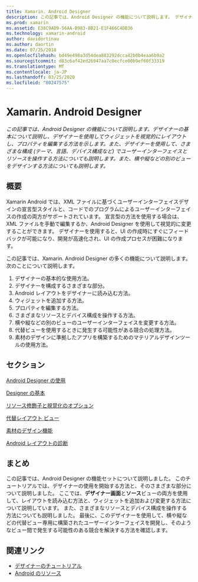 ```yaml
---
title: Xamarin. Android Designer
description: この記事では、Android Designer の機能について説明します。 デザイナーの基本について説明し、デザイナーを使用してウィジェットを視覚的にレイアウトし、プロパティを編集する方法を示します。 また、デザイナーを使用して、さまざまな構成 (テーマ、言語、デバイス構成など) でユーザーインターフェイスとリソースを操作する方法についても説明します。また、横や縦などの別のビューをデザインする方法についても説明します。
ms.prod: xamarin
ms.assetid: E38C9AD9-56AA-B983-8B21-E1F466C4DB36
ms.technology: xamarin-android
author: davidortinau
ms.author: daortin
ms.date: 07/25/2018
ms.openlocfilehash: bd49e498a3d54dea883292dcca42b0b4eaa6b9a2
ms.sourcegitcommit: d83c6af42ed26947aa7c0ecfce00b9ef60f33319
ms.translationtype: MT
ms.contentlocale: ja-JP
ms.lasthandoff: 03/25/2020
ms.locfileid: "80247575"
---
```

# <a name="xamarinandroid-designer"></a>Xamarin. Android Designer

_この記事では、Android Designer の機能について説明します。デザイナーの基本について説明し、デザイナーを使用してウィジェットを視覚的にレイアウトし、プロパティを編集する方法を示します。また、デザイナーを使用して、さまざまな構成 (テーマ、言語、デバイス構成など) でユーザーインターフェイスとリソースを操作する方法についても説明します。また、横や縦などの別のビューをデザインする方法についても説明します。_

## <a name="overview"></a>概要

Xamarin Android では、XML ファイルに基づくユーザーインターフェイスデザインの宣言型スタイルと、コードでのプログラムによるユーザーインターフェイスの作成の両方がサポートされています。
宣言型の方法を使用する場合は、XML ファイルを手動で編集するか、Android Designer を使用して視覚的に変更することができます。 デザイナーを使用すると、UI の作成時にすぐにフィードバックが可能になり、開発が高速化され、UI の作成プロセスが困難になります。

この記事では、Xamarin. Android Designer の多くの機能について説明します。 次のことについて説明します。

1. デザイナーの基本的な使用方法。
2. デザイナーを構成するさまざまな部分。
3. Android レイアウトをデザイナーに読み込む方法。
4. ウィジェットを追加する方法。
5. プロパティを編集する方法。
6. さまざまなリソースとデバイス構成を操作する方法。
7. 横や縦などの別のビューのユーザーインターフェイスを変更する方法。 
8. 代替ビューを使用するときに発生する可能性がある競合の処理方法。 
9. 素材のデザインに準拠したアプリを構築するためのマテリアルデザインツールの使用方法。

## <a name="sections"></a>セクション

 [Android Designer の使用](~/android/user-interface/android-designer/designer-walkthrough.md)

 [Designer の基本](~/android/user-interface/android-designer/designer-basics.md)

 [リソース修飾子と視覚化のオプション](~/android/user-interface/android-designer/resource-qualifiers.md)

 [代替レイアウト ビュー](~/android/user-interface/android-designer/alternative-layout-views.md)

 [素材のデザイン機能](~/android/user-interface/android-designer/material-design-features.md)

 [Android レイアウトの診断](~/android/user-interface/android-designer/diagnostics.md)

## <a name="summary"></a>まとめ

この記事では、Android Designer の機能セットについて説明しました。
このチュートリアルでは、デザイナーの使用を開始する方法と、そのさまざまな部分について説明しました。 ここでは、**デザイナー画面**と**ソース**ビューの両方を使用して、レイアウトを読み込む方法と、ウィジェットを追加および変更する方法について説明しています。 また、さまざまなリソースとデバイス構成を操作する方法についても説明しました。 最後に、このデザイナーを使用して、横や縦などの代替ビュー専用に構築されたユーザーインターフェイスを開発し、そのようなビュー間で発生する可能性のある競合を解決する方法を確認します。

## <a name="related-links"></a>関連リンク

- [デザイナーのチュートリアル](~/android/user-interface/android-designer/designer-walkthrough.md)
- [Android のリソース](~/android/app-fundamentals/resources-in-android/index.md)
